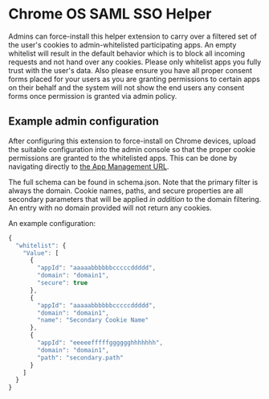 # Chrome OS SAML SSO Helper

Admins can force-install this helper extension to carry over a filtered set of the user's cookies to admin-whitelisted participating apps. An empty whitelist will result in the default behavior which is to block all incoming requests and not hand over any cookies. Please only whitelist apps you fully trust with the user's data. Also please ensure you have all proper consent forms placed for your users as you are granting permissions to certain apps on their behalf and the system will not show the end users any consent forms once permission is granted via admin policy.


## Example admin configuration
After configuring this extension to force-install on Chrome devices, upload the suitable configuration into the admin console so that the proper cookie permissions are granted to the whitelisted apps. This can be done by navigating directly to [the App Management URL](https://admin.google.com/AdminHome?fral=1#ChromeAppDetails:appId=ehapbialhheepabljbafehmdmhlgmabf&appType=CHROME&flyout=reg).

The full schema can be found in schema.json. Note that the primary filter is always the domain. Cookie names, paths, and secure properties are all secondary parameters that will be applied *in addition* to the domain filtering. An entry with no domain provided will not return any cookies.

An example configuration:

```javascript
{
  "whitelist": {
    "Value": [
      {
        "appId": "aaaaabbbbbbcccccddddd",
        "domain": "domain1",
        "secure": true
      },
      {
        "appId": "aaaaabbbbbbcccccddddd",
        "domain": "domain1",
        "name": "Secondary Cookie Name"
      },
      {
        "appId": "eeeeefffffgggggghhhhhhh",
        "domain": "domain1",
        "path": "secondary.path"
      }
    ]
  }
}
```
